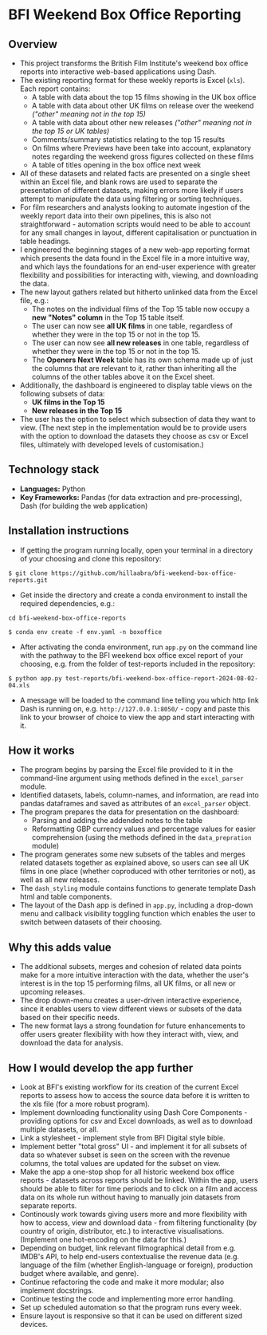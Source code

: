 # BFI Weekend Box Office Reporting

## Overview
* This project transforms the British Film Institute's weekend box office reports into interactive web-based applications using Dash.
* The existing reporting format for these weekly reports is Excel (`xls`). Each report contains:
  * A table with data about the top 15 films showing in the UK box office
  * A table with data about other UK films on release over the weekend *("other" meaning not in the top 15)*
  * A table with data about other new releases *("other" meaning not in the top 15 or UK tables)*
  * Comments/summary statistics relating to the top 15 results
  * On films where Previews have been take into account, explanatory notes regarding the weekend gross figures collected on these films
  * A table of titles opening in the box office next week
* All of these datasets and related facts are presented on a single sheet within an Excel file, and blank rows are used to separate the presentation of different datasets, making errors more likely if users attempt to manipulate the data using filtering or sorting techniques.
* For film researchers and analysts looking to automate ingestion of the weekly report data into their own pipelines, this is also not straightforward - automation scripts would need to be able to account for any small changes in layout, different capitalisation or punctuation in table headings.
* I engineered the beginning stages of a new web-app reporting format which presents the data found in the Excel file in a more intuitive way, and which lays the foundations for an end-user experience with greater flexibility and possibilities for interacting with, viewing, and downloading the data.
* The new layout gathers related but hitherto unlinked data from the Excel file, e.g.:
  * The notes on the individual films of the Top 15 table now occupy a **new "Notes" column** in the Top 15 table itself.
  * The user can now see **all UK films** in one table, regardless of whether they were in the top 15 or not in the top 15.
  * The user can now see **all new releases** in one table, regardless of whether they were in the top 15 or not in the top 15.
  * The **Openers Next Week** table has its own schema made up of just the columns that are relevant to it, rather than inheriting all the columns of the other tables above it on the Excel sheet.
* Additionally, the dashboard is engineered to display table views on the following subsets of data:
  * **UK films in the Top 15**
  * **New releases in the Top 15**
* The user has the option to select which subsection of data they want to view. (The next step in the implementation would be to provide users with the option to download the datasets they choose as csv or Excel files, ultimately with developed levels of customisation.)

## Technology stack
* **Languages:** Python
* **Key Frameworks:** Pandas (for data extraction and pre-processing), Dash (for building the web application)

## Installation instructions
* If getting the program running locally, open your terminal in a directory of your choosing and clone this repository:
```
$ git clone https://github.com/hillaabra/bfi-weekend-box-office-reports.git
```
* Get inside the directory and create a conda environment to install the required dependencies, e.g.:
```
cd bfi-weekend-box-office-reports
```
```
$ conda env create -f env.yaml -n boxoffice
```
* After activating the conda environment, run `app.py` on the command line with the pathway to the BFI weekend box office excel report of your choosing, e.g. from the folder of test-reports included in the repository:
```
$ python app.py test-reports/bfi-weekend-box-office-report-2024-08-02-04.xls
```
* A message will be loaded to the command line telling you which http link Dash is running on, e.g. `http://127.0.0.1:8050/` - copy and paste this link to your browser of choice to view the app and start interacting with it.

## How it works
* The program begins by parsing the Excel file provided to it in the command-line argument using methods defined in the `excel_parser` module.
* Identified datasets, labels, column-names, and information, are read into pandas dataframes and saved as attributes of an `excel_parser` object.
* The program prepares the data for presentation on the dashboard:
  * Parsing and adding the addended notes to the table
  * Reformatting GBP currency values and percentage values for easier comprehension (using the methods defined in the `data_prepration` module)
* The program generates some new subsets of the tables and merges related datasets together as explained above, so users can see all UK films in one place (whether coproduced with other territories or not), as well as all new releases.
* The `dash_styling` module contains functions to generate template Dash html and table components.
* The layout of the Dash app is defined in `app.py`, including a drop-down menu and callback visibility toggling function which enables the user to switch between datasets of their choosing.

## Why this adds value
* The additional subsets, merges and cohesion of related data points make for a more intuitive interaction with the data, whether the user's interest is in the top 15 performing films, all UK films, or all new or upcoming releases.
* The drop down-menu creates a user-driven interactive experience, since it enables users to view different views or subsets of the data based on their specific needs.
* The new format lays a strong foundation for future enhancements to offer users greater flexibility with how they interact with, view, and download the data for analysis.

## How I would develop the app further
* Look at BFI's existing workflow for its creation of the current Excel reports to assess how to access the source data before it is written to the xls file (for a more robust program).
* Implement downloading functionality using Dash Core Components - providing options for csv and Excel downloads, as well as to download multiple datasets, or all.
* Link a stylesheet - implement style from BFI Digital style bible.
* Implement better "total gross" UI - and implement it for all subsets of data so whatever subset is seen on the screen with the revenue columns, the total values are updated for the subset on view.
* Make the app a one-stop shop for all historic weekend box office reports - datasets across reports should be linked. Within the app, users should be able to filter for time periods and to click on a film and access data on its whole run without having to manually join datasets from separate reports.
* Continously work towards giving users more and more flexibility with how to access, view and download data - from filtering functionality (by country of origin, distributor, etc.) to interactive visualisations. (Implement one hot-encoding on the data for this.)
* Depending on budget, link relevant filmographical detail from e.g. IMDB's API, to help end-users contextualise the revenue data (e.g. language of the film (whether English-language or foreign), production budget where available, and genre).
* Continue refactoring the code and make it more modular; also implement docstrings.
* Continue testing the code and implementing more error handling.
* Set up scheduled automation so that the program runs every week.
* Ensure layout is responsive so that it can be used on different sized devices.
